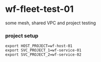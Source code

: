 # wf-fleet-test-01
some mesh, shared VPC and project testing

### project setup

```
export HOST_PROJECT=wf-host-01
export SVC_PROJECT_1=wf-service-01
export SVC_PROJECT_2=wf-service-02


```